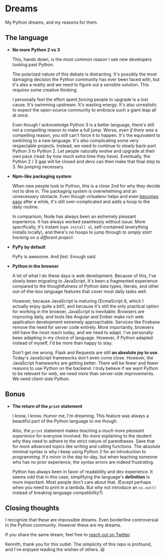 Dreams
======

My Python dreams, and my reasons for them.


## The language

- **No more Python 2 vs 3**

  This, hands down, is the most common reason I see new developers
  looking past Python.

  The polarized nature of this debate is distracting. It's possibly the most
  damaging decision the Python community has ever been faced with, but it's
  also a reality and we need to figure out a sensible solution. This requires
  some creative thinking.

  I personally feel the effort spent *forcing* people to upgrade is a lost
  cause. It's swimming upstream. It's wasting energy. It's also unrealistic
  to expect the open-source community to embrace such a giant leap all at once.

  Even though I acknowledge Python 3 is a better language, there's still
  not a *compelling* reason to make a full jump. Worse, *even if there was* a
  compelling reason, you still can't force it to happen. It's the equivalent to
  switching to a new language. It's also complicating some very respectable
  projects. Instead, we need to continue to *slowly* back-port Python 3 to
  Python 2. Let people naturally evolve and upgrade at their own pace (read: by
  how much extra time they have). Eventually, the Python 2 / 3 gap will be
  closed and devs can then make that final step to 3. No jumping necessary.

- **Npm-like packaging system**

  When new people look to Python, this is a close 2nd for why they decide not
  to dive in. The packaging system is overwhelming and an unnecessary obstacle.
  Even though virtualenv helps and even [becomes easy][easy] after a while,
  it's still over-complicated and adds a hoop to the daily routine.

  In comparison, Node has always been an extremely pleasant experience. It has
  always worked seamlessly without issue. More specifically, it's instant
  (`npm install x`), self-contained (everything installs locally), and there's
  no hoops to jump through to *simply start hacking on a different project*.

- **PyPy by default**

  PyPy is awesome. And *fast*. Enough said.

- **Python in the browser**

  A lot of what I do these days is web development. Because of this, I've
  slowly been migrating to JavaScript. It's been a fragmented experience
  compared to the thoughtfulness of Python data types, literals, and other
  out-of-the-box language features that cover most daily tasks well.

  However, because JavaScript is maturing (EcmaScript 6, which I actually enjoy
  quite a bit!), and because it's still the only practical option for working
  in the browser, JavaScript is inevitable. Browsers are improving daily, and
  tools like Angular and Ember make rich web application development extremely
  approachable. Services like Firebase remove the need for server code
  entirely. More importantly, browsers still have the most reach today, and we
  need to adapt. I've personally been adapting in my choice of language.
  However, if Python adapted instead of myself, I'd be more than happy to stay.

  Don't get me wrong. Flask and Requests are still **an absolute joy to use**.
  Today's JavaScript frameworks don't even come close. However, the JavaScript
  frameworks are getting better. There will be fewer and fewer reasons to use
  Python on the backend. I truly believe if we want Python to be relevant for
  web, we need *more* than server-side improvements. We need client-side Python.


## Bonus

- **The return of the `print` statement**

  I know, I know. Humor me, I'm dreaming. This feature was always a
  beautiful part of the Python language to me though.

  Also, the `print` statement makes teaching a *much more pleasant experience*
  for everyone involved. No more explaining to the student why
  they need to adhere to the strict nature of parentheses. Save that for more
  advanced topics like writing and calling functions. The absolute minimal
  syntax is why I keep using Python 2 for an introduction to programming.
  It's minor in the day-to-day, but when teaching someone who has no prior
  experience, the syntax errors are indeed frustrating.

  Python has always been in favor of readability and dev experience. It
  seems odd that in this case, simplifying the language's **definition**
  is more important. Most people don't care about that. (Except perhaps
  when you need to print in a lambda. But why not introduce an
  `os.out()` instead of breaking language compatibility?)


## Closing thoughts

I recognize that these are impossible dreams. Even borderline controversial
in the Python community. However these are my dreams.

If you share the same dream, feel free to [reach out on Twitter][twitter].

Kennith, thank you for this outlet. The simplicity of this repo is profound,
and I've enjoyed reading the wishes of others. :smiley:


[easy]: http://www.infoq.com/presentations/Simple-Made-Easy
[learnable-programming]: http://worrydream.com/LearnableProgramming/
[logging]: http://12factor.net/logs
[twitter]: http://twitter.com/joeyespo
